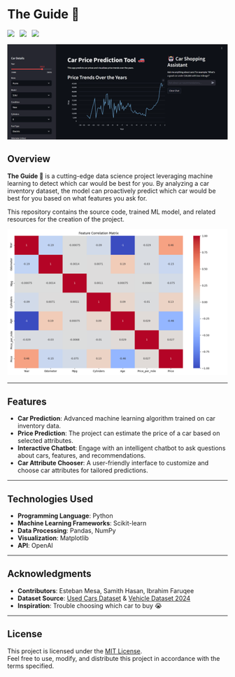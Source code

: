# The Guide 🚗


<img src="https://ziadoua.github.io/m3-Markdown-Badges/badges/Python/python3.svg"/> &nbsp;
<img src="https://m3-markdown-badges.vercel.app/stars/5/2/SHasan59/The-Guide"/> &nbsp;
<img src="https://m3-markdown-badges.vercel.app/issues/7/2/SHasan59/The-Guide"/> 

<img src="preview 2.png"/>



## Overview  
**The Guide 🚗** is a cutting-edge data science project leveraging machine learning to detect which car would be best for you. By analyzing a car inventory dataset, the model can proactively predict which car would be best for you based on what features you ask for.


This repository contains the source code, trained ML model, and related resources for the creation of the project.  

<img src="Visualizations/visualizations_correlation_matrix.png"/>

---

## Features  
- **Car Prediction**: Advanced machine learning algorithm trained on car inventory data.  
- **Price Prediction**: The project can estimate the price of a car based on selected attributes.  
- **Interactive Chatbot**: Engage with an intelligent chatbot to ask questions about cars, features, and recommendations.  
- **Car Attribute Chooser**: A user-friendly interface to customize and choose car attributes for tailored predictions.  

---

## Technologies Used  
- **Programming Language**: Python  
- **Machine Learning Frameworks**: Scikit-learn
- **Data Processing**: Pandas, NumPy  
- **Visualization**: Matplotlib
- **API**: OpenAI

---

## Acknowledgments  
- **Contributors**:  Esteban Mesa, Samith Hasan, Ibrahim Faruqee
- **Dataset Source**: [Used Cars Dataset](https://www.kaggle.com/datasets/austinreese/craigslist-carstrucks-data) & [Vehicle Dataset 2024](https://www.kaggle.com/datasets/kanchana1990/vehicle-dataset-2024)
- **Inspiration**: Trouble choosing which car to buy 😭

---

## License  
This project is licensed under the [MIT License](LICENSE).  
Feel free to use, modify, and distribute this project in accordance with the terms specified.  

